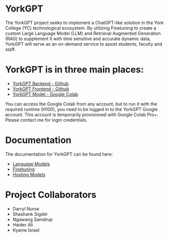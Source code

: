 # YorkGPT

The YorkGPT project seeks to implement a ChatGPT-like solution in the York College (YC) technological ecosystem. By utilizing Finetuning to create a custom Large Language Model (LLM) and Retrieval Augmented Generation (RAG) to supplement it with time sensitive and accurate dynamic data, YorkGPT will serve as an on-demand service to assist students, faculty and staff.

# YorkGPT is in three main places:

- [YorkGPT Backend - Github](https://github.com/darrylnurse/yorkgpt/tree/main/yorkgpt-server)
- [YorkGPT Frontend - Github](https://github.com/darrylnurse/yorkgpt/tree/main/yorkgpt-client)
- [YorkGPT Model - Google Colab](https://colab.research.google.com/drive/1jL6Juq0GLGlmfUbHdUdO19rxSomi5oFn)

You can access the Google Colab from any account, but to run it with the required runtime (H100), you need to be logged in to the YorkGPT Google account. This account is temporarily provisioned with Google Colab Pro+. Please contact me for login credentials.

# Documentation

The documentation for YorkGPT can be found here:

- [Language Models](https://github.com/darrylnurse/yorkgpt/blob/main/docs/language-models.md)
- [Finetuning](https://github.com/darrylnurse/yorkgpt/blob/main/docs/finetuning-models.md)
- [Hosting Models](https://github.com/darrylnurse/yorkgpt/blob/main/docs/hosting-models.md)

# Project Collaborators

- Darryl Nurse
- Shashank Sigdel
- Ngawang Samdrup
- Haider Ali
- Kyame Israel
